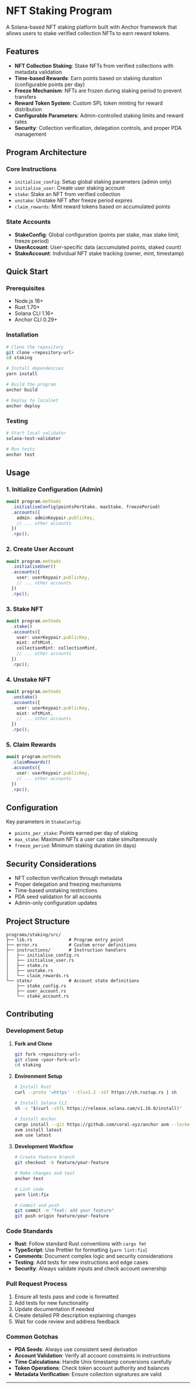 # NFT Staking Program

A Solana-based NFT staking platform built with Anchor framework that allows users to stake verified collection NFTs to earn reward tokens.

## Features

- **NFT Collection Staking**: Stake NFTs from verified collections with metadata validation
- **Time-based Rewards**: Earn points based on staking duration (configurable points per day)
- **Freeze Mechanism**: NFTs are frozen during staking period to prevent transfers
- **Reward Token System**: Custom SPL token minting for reward distribution
- **Configurable Parameters**: Admin-controlled staking limits and reward rates
- **Security**: Collection verification, delegation controls, and proper PDA management

## Program Architecture

### Core Instructions
- `initialise_config`: Setup global staking parameters (admin only)
- `initialise_user`: Create user staking account
- `stake`: Stake an NFT from verified collection
- `unstake`: Unstake NFT after freeze period expires
- `claim_rewards`: Mint reward tokens based on accumulated points

### State Accounts
- **StakeConfig**: Global configuration (points per stake, max stake limit, freeze period)
- **UserAccount**: User-specific data (accumulated points, staked count)
- **StakeAccount**: Individual NFT stake tracking (owner, mint, timestamp)

## Quick Start

### Prerequisites
- Node.js 16+
- Rust 1.70+
- Solana CLI 1.16+
- Anchor CLI 0.29+

### Installation

```bash
# Clone the repository
git clone <repository-url>
cd staking

# Install dependencies
yarn install

# Build the program
anchor build

# Deploy to localnet
anchor deploy
```

### Testing

```bash
# Start local validator
solana-test-validator

# Run tests
anchor test
```

## Usage

### 1. Initialize Configuration (Admin)
```typescript
await program.methods
  .initialiseConfig(pointsPerStake, maxStake, freezePeriod)
  .accounts({
    admin: adminKeypair.publicKey,
    // ... other accounts
  })
  .rpc();
```

### 2. Create User Account
```typescript
await program.methods
  .initialiseUser()
  .accounts({
    user: userKeypair.publicKey,
    // ... other accounts
  })
  .rpc();
```

### 3. Stake NFT
```typescript
await program.methods
  .stake()
  .accounts({
    user: userKeypair.publicKey,
    mint: nftMint,
    collectionMint: collectionMint,
    // ... other accounts
  })
  .rpc();
```

### 4. Unstake NFT
```typescript
await program.methods
  .unstake()
  .accounts({
    user: userKeypair.publicKey,
    mint: nftMint,
    // ... other accounts
  })
  .rpc();
```

### 5. Claim Rewards
```typescript
await program.methods
  .claimRewards()
  .accounts({
    user: userKeypair.publicKey,
    // ... other accounts
  })
  .rpc();
```

## Configuration

Key parameters in `StakeConfig`:
- `points_per_stake`: Points earned per day of staking
- `max_stake`: Maximum NFTs a user can stake simultaneously
- `freeze_period`: Minimum staking duration (in days)

## Security Considerations

- NFT collection verification through metadata
- Proper delegation and freezing mechanisms
- Time-based unstaking restrictions
- PDA seed validation for all accounts
- Admin-only configuration updates

## Project Structure

```
programs/staking/src/
├── lib.rs              # Program entry point
├── error.rs            # Custom error definitions
├── instructions/       # Instruction handlers
│   ├── initialise_config.rs
│   ├── initialise_user.rs
│   ├── stake.rs
│   ├── unstake.rs
│   └── claim_rewards.rs
└── state/              # Account state definitions
    ├── stake_config.rs
    ├── user_account.rs
    └── stake_account.rs
```

## Contributing

### Development Setup

1. **Fork and Clone**
   ```bash
   git fork <repository-url>
   git clone <your-fork-url>
   cd staking
   ```

2. **Environment Setup**
   ```bash
   # Install Rust
   curl --proto '=https' --tlsv1.2 -sSf https://sh.rustup.rs | sh
   
   # Install Solana CLI
   sh -c "$(curl -sSfL https://release.solana.com/v1.16.0/install)"
   
   # Install Anchor
   cargo install --git https://github.com/coral-xyz/anchor avm --locked --force
   avm install latest
   avm use latest
   ```

3. **Development Workflow**
   ```bash
   # Create feature branch
   git checkout -b feature/your-feature
   
   # Make changes and test
   anchor test
   
   # Lint code
   yarn lint:fix
   
   # Commit and push
   git commit -m "feat: add your feature"
   git push origin feature/your-feature
   ```

### Code Standards

- **Rust**: Follow standard Rust conventions with `cargo fmt`
- **TypeScript**: Use Prettier for formatting (`yarn lint:fix`)
- **Comments**: Document complex logic and security considerations
- **Testing**: Add tests for new instructions and edge cases
- **Security**: Always validate inputs and check account ownership

### Pull Request Process

1. Ensure all tests pass and code is formatted
2. Add tests for new functionality
3. Update documentation if needed
4. Create detailed PR description explaining changes
5. Wait for code review and address feedback

### Common Gotchas

- **PDA Seeds**: Always use consistent seed derivation
- **Account Validation**: Verify all account constraints in instructions
- **Time Calculations**: Handle Unix timestamp conversions carefully
- **Token Operations**: Check token account authority and balances
- **Metadata Verification**: Ensure collection signatures are valid

---
